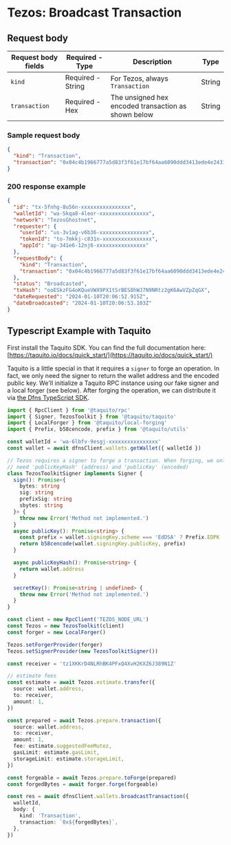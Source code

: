 # Tezos: Broadcast Transaction

## Request body <a href="#transaction-request-body" id="transaction-request-body"></a>

| Request body fields | Required - Type   | Description                                         | Type   |
| ------------------- | ----------------- | --------------------------------------------------- | ------ |
| `kind`              | Required - String | For Tezos, always `Transaction`                     | String |
| `transaction`       | Required - Hex    | The unsigned hex encoded transaction as shown below | String |

### Sample request body <a href="#sample-transaction-request" id="sample-transaction-request"></a>

```json
{
  "kind": "Transaction",
  "transaction": "0x04c4b1966777a5d83f3f61e17bf64aa6090ddd3413ede4e24316d3334a7836486c0060f4b0700cb1b73bff168a6221c6a033de12953ebc029d82d50a8d02000100008017ed86b1bbb1c6a9399fc47b83fb8a919e013400"
}
```

### 200 response example <a href="#transaction-response-example" id="transaction-response-example"></a>

```json
{
  "id": "tx-5fnhg-8u56n-xxxxxxxxxxxxxxxx",
  "walletId": "wa-5kqa8-4leor-xxxxxxxxxxxxxxxx",
  "network": "TezosGhostnet",
  "requester": {
    "userId": "us-3v1ag-v6b36-xxxxxxxxxxxxxxxx",
    "tokenId": "to-7mkkj-c831n-xxxxxxxxxxxxxxxx",
    "appId": "ap-341e6-12nj6-xxxxxxxxxxxxxxxx"
  },
  "requestBody": {
    "kind": "Transaction",
    "transaction": "0x04c4b1966777a5d83f3f61e17bf64aa6090ddd3413ede4e24316d3334a7836486c0060f4b0700cb1b73bff168a6221c6a033de12953ebc029d82d50a8d02000100008017ed86b1bbb1c6a9399fc47b83fb8a919e013400"
  },
  "status": "Broadcasted",
  "txHash": "ooESkzFG4oKQueVWX9PX1tSrBES8hWJ7N9NRtz2gK6AwVZpZqGX",
  "dateRequested": "2024-01-10T20:06:52.915Z",
  "dateBroadcasted": "2024-01-10T20:06:53.103Z"
}
```

## Typescript Example with Taquito

First install the Taquito SDK. You can find the full documentation here: [https://taquito.io/docs/quick_start/](https://taquito.io/docs/quick_start/)

Taquito is a little special in that it requires a `signer` to forge an operation. In fact, we only need the signer to return the wallet address and the encoded public key. We'll initialize a Taquito RPC instance using our fake signer and a local forger (see below). After forging the operation, we can distribute it via [the Dfns TypeScript SDK](https://github.com/dfns/dfns-sdk-ts).

```typescript
import { RpcClient } from '@taquito/rpc'
import { Signer, TezosToolkit } from '@taquito/taquito'
import { LocalForger } from '@taquito/local-forging'
import { Prefix, b58cencode, prefix } from '@taquito/utils'

const walletId = 'wa-6lbfv-9esgj-xxxxxxxxxxxxxxxx'
const wallet = await dfnsClient.wallets.getWallet({ walletId })

// Tezos requires a signer to forge a transaction. When forging, we only
// need 'publicKeyHash' (address) and 'publicKey' (encoded)
class TezosToolkitSigner implements Signer {
  sign(): Promise<{
    bytes: string
    sig: string
    prefixSig: string
    sbytes: string
  }> {
    throw new Error('Method not implemented.')
  }
  async publicKey(): Promise<string> {
    const prefix = wallet.signingKey.scheme === 'EdDSA' ? Prefix.EDPK : Prefix.SPPK
    return b58cencode(wallet.signingKey.publicKey, prefix)
  }

  async publicKeyHash(): Promise<string> {
    return wallet.address
  }

  secretKey(): Promise<string | undefined> {
    throw new Error('Method not implemented.')
  }
}

const client = new RpcClient('TEZOS_NODE_URL')
const Tezos = new TezosToolkit(client)
const forger = new LocalForger()

Tezos.setForgerProvider(forger)
Tezos.setSignerProvider(new TezosToolkitSigner())

const receiver = 'tz1XKKrD4NLRhBK4PFxQ4XvH2KXZ6J389N1Z'

// estimate fees
const estimate = await Tezos.estimate.transfer({
  source: wallet.address,
  to: receiver,
  amount: 1,
})

const prepared = await Tezos.prepare.transaction({
  source: wallet.address,
  to: receiver,
  amount: 1,
  fee: estimate.suggestedFeeMutez,
  gasLimit: estimate.gasLimit,
  storageLimit: estimate.storageLimit,
})

const forgeable = await Tezos.prepare.toForge(prepared)
const forgedBytes = await forger.forge(forgeable)

const res = await dfnsClient.wallets.broadcastTransaction({
  walletId,
  body: {
    kind: 'Transaction',
    transaction: `0x${forgedBytes}`,
  },
})
```
